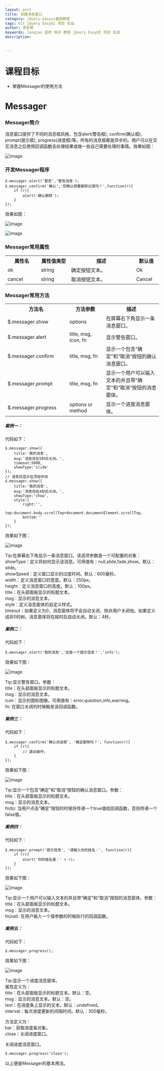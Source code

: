 ```yaml
---
layout: post  
title: 创建消息窗口   
category: jQuery-easyui基础教程  
tags: Git jQuery EasyUI 项目 实战  
author: 李彩琴  
keywords: lanqiao 蓝桥 培训 教程 jQuery EasyUI 项目 实战  
description:
  

---
```

# 课程目标

- 掌握Messager的使用方法


# Messager

### Messager简介

  
消息窗口提供了不同的消息框风格，包含alert(警告框), confirm(确认框), prompt(提示框), progress(进度框)等。所有的消息框都是异步的。用户可以在交互消息之后使用回调函数去处理结果或做一些自己需要处理的事情。效果如图：

![image](http://i.imgur.com/V8nVwA6.png)

### 开发Messager程序

```
$.messager.alert('警告','警告消息');    
$.messager.confirm('确认','您确认想要删除记录吗？',function(r){    
    if (r){    
        alert('确认删除');    
    }    
});  
```  

效果如图：

![image](http://i.imgur.com/DMqox3k.png)

![image](http://i.imgur.com/85pXH3y.png)


### Messager常用属性

<table class="table table-bordered table-striped table-condensed">
   <tr>
      <th width="200px">属性名</th>
      <th width="180px">属性值类型</th>
      <th width="600px">描述</th>
      <th width="100px">默认值</th>
   </tr>
   <tr>
      <td>ok</td>
	  <td>string</td>
	  <td>确定按钮文本。</td>
	  <td>Ok</td>
   </tr>
   <tr>
      <td>cancel</td>
	  <td>string</td>
	  <td>取消按钮文本。</td>
	  <td>Cancel</td>
   </tr>
</table>


### Messager常用方法  

<table class="table table-bordered table-striped table-condensed">
   <tr>
      <th width="300px">方法名</th> 
      <th width="300px">方法参数</th> 
      <th width="600px">描述</th>
   </tr>
   <tr>
      <td>$.messager.show</td> 
      <td>options</td> 
      <td>在屏幕右下角显示一条消息窗口。</td>
   </tr>
   <tr>
      <td>$.messager.alert</td> 
      <td>title, msg, icon, fn</td> 
      <td>显示警告窗口。</td>
   </tr>
   <tr>
      <td>$.messager.confirm</td> 
      <td>title, msg, fn</td> 
      <td>显示一个包含“确定”和“取消”按钮的确认消息窗口。</td>
   </tr>
   <tr>
      <td>$.messager.prompt</td> 
      <td>title, msg, fn</td> 
      <td>显示一个用户可以输入文本的并且带“确定”和“取消”按钮的消息窗体。</td>
   </tr>
   <tr>
      <td>$.messager.progress</td> 
      <td>options or method</td> 
      <td>显示一个进度消息窗体。</td>
   </tr>
</table>  

##### 案例一：  

代码如下：

```
$.messager.show({
	title:'我的消息',
	msg:'消息将在5秒后关闭。',
	timeout:5000,
	showType:'slide'
});
// 消息将显示在顶部中间
$.messager.show({
	title:'我的消息',
	msg:'消息将在4秒后关闭。',
	showType:'show',
	style:{
		right:'',
		top:document.body.scrollTop+document.documentElement.scrollTop,
		bottom:''
	}
});
```
效果如下图：

![image](http://i.imgur.com/Rp3UaUu.png)

Tip:在屏幕右下角显示一条消息窗口。该选项参数是一个可配置的对象：  
showType：定义将如何显示该消息。可用值有：null,slide,fade,show。默认：slide。  
showSpeed：定义窗口显示的过度时间。默认：600毫秒。  
width：定义消息窗口的宽度。默认：250px。  
height：定义消息窗口的高度。默认：100px。  
title：在头部面板显示的标题文本。  
msg：显示的消息文本。  
style：定义消息窗体的自定义样式。  
timeout：如果定义为0，消息窗体将不会自动关闭，除非用户关闭他。如果定义成非0的树，消息窗体将在超时后自动关闭。默认：4秒。  

##### 案例二：  

代码如下：

```
$.messager.alert('我的消息','这是一个提示信息！','info');
```
效果如下图：

![image](http://i.imgur.com/9PVl1ZZ.png)

Tip:显示警告窗口。参数：  
title：在头部面板显示的标题文本。  
msg：显示的消息文本。  
icon：显示的图标图像。可用值有：error,question,info,warning。  
fn: 在窗口关闭的时候触发该回调函数。    

##### 案例三：  

代码如下：

```
$.messager.confirm('确认对话框', '确定删除吗？', function(r){
	if (r){
	    // 退出操作;
	}
});
```
效果如下图：

![image](http://i.imgur.com/CX7ehBY.png)

Tip:显示一个包含“确定”和“取消”按钮的确认消息窗口。参数：  
title：在头部面板显示的标题文本。  
msg：显示的消息文本。  
fn(b): 当用户点击“确定”按钮的时侯将传递一个true值给回调函数，否则传递一个false值。 

##### 案例四：  

代码如下：

```
$.messager.prompt('提示信息', '请输入你的姓名：', function(r){
	if (r){
		alert('你的姓名是：' + r);
	}
});
```
效果如下图：

![image](http://i.imgur.com/UEn7Hoc.png)

Tip:显示一个用户可以输入文本的并且带“确定”和“取消”按钮的消息窗体。参数：  
title：在头部面板显示的标题文本。  
msg：显示的消息文本。  
fn(val): 在用户输入一个值参数的时候执行的回调函数。    

##### 案例五：  

代码如下：

```
$.messager.progress(); 
```
效果如下图：

![image](http://i.imgur.com/YuyFP87.png)

Tip:显示一个进度消息窗体。  
属性定义为：   
title：在头部面板显示的标题文本。默认：空。  
msg：显示的消息文本。默认：空。   
text：在进度条上显示的文本。默认：undefined。  
interval：每次进度更新的间隔时间。默认：300毫秒。  

方法定义为：  
bar：获取进度条对象。  
close：关闭进度窗口。  

关闭进度消息窗口。

```
$.messager.progress('close');
```


以上便是Messager的基本用法。





